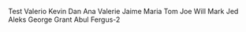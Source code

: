 Test
Valerio
Kevin
Dan
Ana
Valerie
Jaime
Maria
Tom
Joe
Will
Mark
Jed
Aleks
George
Grant
Abul
Fergus-2
